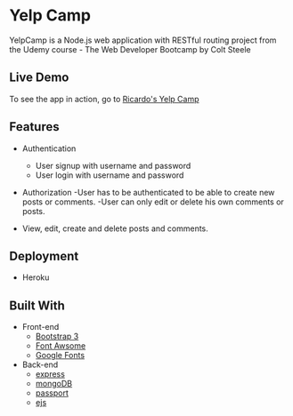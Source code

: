 # Yelp Camp

YelpCamp is a Node.js web application with RESTful routing project from the Udemy course - The Web Developer Bootcamp by Colt Steele

## Live Demo
To see the app in action, go to [Ricardo's Yelp Camp](https://yelp-camp-ricardo.herokuapp.com/)

## Features
- Authentication
  - User signup with username and password
  - User login with username and password
  
- Authorization
  -User has to be authenticated to be able to create new posts or comments.
  -User can only edit or delete his own comments or posts.
  
- View, edit, create and delete posts and comments.

## Deployment

- Heroku

## Built With

- Front-end
  - [Bootstrap 3](https://getbootstrap.com/docs/3.3/)
  - [Font Awsome](https://fontawesome.com/)
  - [Google Fonts](https://fonts.google.com/)
- Back-end
  - [express](https://expressjs.com/)
  - [mongoDB](https://www.mongodb.com/)
  - [passport](http://www.passportjs.org/)
  - [ejs](https://ejs.co/)
